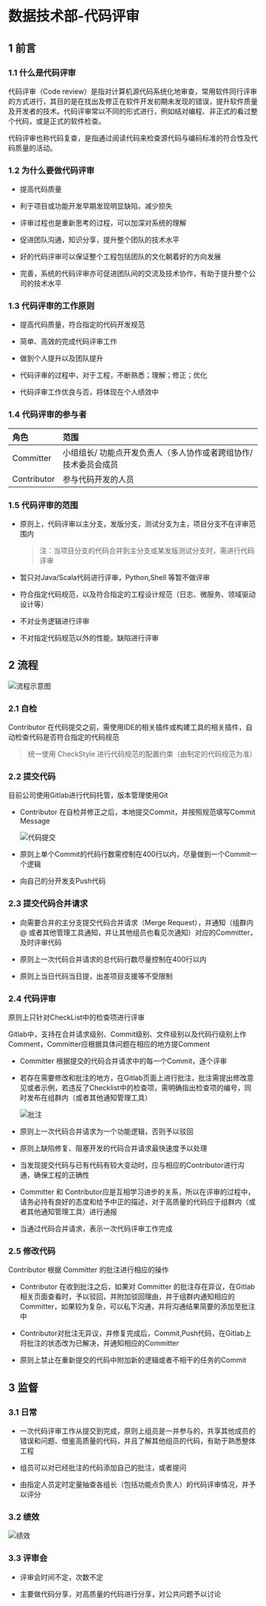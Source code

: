 # 数据技术部-代码评审

## 1 前言

### 1.1 什么是代码评审

代码评审（Code review）是指对计算机源代码系统化地审查，常用软件同行评审的方式进行，其目的是在找出及修正在软件开发初期未发现的错误，提升软件质量及开发者的技术。代码评审常以不同的形式进行，例如结对编程、非正式的看过整个代码，或是正式的软件检查。

代码评审也称代码复查，是指通过阅读代码来检查源代码与编码标准的符合性及代码质量的活动。

### 1.2 为什么要做代码评审

- 提高代码质量

- 利于项目或功能开发早期发现明显缺陷，减少损失

- 评审过程也是重新思考的过程，可以加深对系统的理解

- 促进团队沟通，知识分享，提升整个团队的技术水平

- 好的代码评审可以保证整个工程包括团队的文化朝着好的方向发展

- 完善，系统的代码评审亦可促进团队间的交流及技术协作，有助于提升整个公司的技术水平

### 1.3 代码评审的工作原则

- 提高代码质量，符合指定的代码开发规范

- 简单、高效的完成代码评审工作

- 做到个人提升以及团队提升

- 代码评审的过程中，对于工程，不断熟悉；理解；修正；优化

- 代码评审工作优良与否，将体现在个人绩效中

### 1.4 代码评审的参与者

|  角色 | 范围 |
|  :---  | :---  |
| Committer | 小组组长/ 功能点开发负责人（多人协作或者跨组协作/技术委员会成员 |
| Contributor | 参与代码开发的人员 |

### 1.5 代码评审的范围

- 原则上，代码评审以主分支，发版分支，测试分支为主，项目分支不在评审范围内

	> 注：当项目分支的代码合并到主分支或某发版测试分支时，需进行代码评审

- 暂只对Java/Scala代码进行评审，Python,Shell 等暂不做评审

- 符合指定代码规范，以及符合指定的工程设计规范（日志、微服务、领域驱动设计等）

- 不对业务逻辑进行评审

- 不对指定代码规范以外的性能，缺陷进行评审

## 2 流程

![流程示意图](../../images/流程图.png)

### 2.1 自检

Contributor 在代码提交之前，需使用IDE的相关插件或构建工具的相关插件，自动检查代码是否符合指定的代码规范

> 统一使用 CheckStyle 进行代码规范的配置约束（由制定的代码规范为准）

### 2.2 提交代码

目前公司使用Gitlab进行代码托管，版本管理使用Git
- Contributor 在自检并修正之后，本地提交Commit，并按照规范填写Commit Message

  ![代码提交](../../images/代码提交.png)

- 原则上单个Commit的代码行数需控制在400行以内，尽量做到一个Commit一个逻辑

- 向自己的分开发支Push代码

### 2.3 提交代码合并请求

- 向需要合并的主分支提交代码合并请求（Merge Request），并通知（组群内@ 或者其他管理工具通知，并让其他组员也看见次通知）对应的Committer，及时评审代码

- 原则上一次代码合并请求的总代码行数尽量控制在400行以内

- 原则上当日代码当日提，出差项目支援等不受限制

### 2.4 代码评审

原则上只针对CheckList中的检查项进行评审

Gitlab中，支持在合并请求级别、Commit级别、文件级别以及代码行级别上作Comment，Committer应根据具体问题在相应的地方提Comment

- Committer 根据提交的代码合并请求中的每一个Commit，逐个评审

- 若存在需要修改和批注的地方，在Gitlab页面上进行批注，批注需提出修改意见或者示例，若违反了Checklist中的检查项，需明确指出检查项的编号，同时发布在组群内（或者其他通知管理工具）
	
	![批注](.../../images/批注.png)
	
- 原则上一次代码合并请求为一个功能逻辑，否则予以驳回

- 原则上缺陷修复、阻塞开发的代码合并请求最快速度予以处理

- 当发现提交代码与已有代码有较大变动时，应与相应的Contributor进行沟通，确保工程的正确性

- Committer 和 Contributor应是互相学习进步的关系，所以在评审的过程中，请务必持有良好的态度和给予中正的描述，对于高质量的代码应于组群内（或者其他通知管理工具）进行通报

- 当通过代码合并请求，表示一次代码评审工作完成

### 2.5  修改代码

Contributor 根据 Committer  的批注进行相应的操作

- Contributor 在收到批注之后，如果对 Committer 的批注存在异议，在Gitlab相关页面查看时，予以驳回，并附加驳回理由，并于组群内通知相应的 Committer，如果较为复杂，可以私下沟通，并将沟通结果简要的添加至批注中

- Contributor对批注无异议，并修复完成后，Commit,Push代码，在Gitlab上将批注的状态改为已解决，并通知相应的Committer

- 原则上禁止在重新提交的代码中附加新的逻辑或者不相干的任务的Commit

## 3 监督

### 3.1 日常

- 一次代码评审工作从提交到完成，原则上组员是一并参与的，共享其他成员的错误和问题、借鉴高质量的代码，并且了解其他组员的代码，有助于熟悉整体工程

- 组员可以对已经批注的代码添加自己的批注，或者提问 

- 由指定人员定时定量抽查各组长（包括功能点负责人）的代码评审情况，并予以评分

### 3.2 绩效

![绩效](../../images/绩效.png)

### 3.3 评审会

- 评审会时间不定，次数不定

- 主要做代码分享，对高质量的代码进行分享，对公共问题予以讨论






